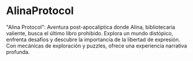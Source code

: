 # AlinaProtocol
"Alina Protocol": Aventura post-apocalíptica donde Alina, bibliotecaria valiente, busca el último libro prohibido. Explora un mundo distópico, enfrenta desafíos y descubre la importancia de la libertad de expresión. Con mecánicas de exploración y puzzles, ofrece una experiencia narrativa profunda.
